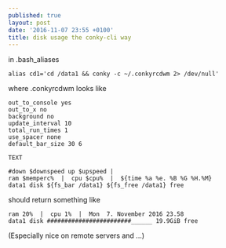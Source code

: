 ```yaml
---
published: true
layout: post
date: '2016-11-07 23:55 +0100'
title: disk usage the conky-cli way
---
```

in .bash_aliases

    alias cd1='cd /data1 && conky -c ~/.conkyrcdwm 2> /dev/null'
    
where .conkyrcdwm looks like

    out_to_console yes
    out_to_x no
    background no
    update_interval 10
    total_run_times 1
    use_spacer none
    default_bar_size 30 6
    
    TEXT
    
    #down $downspeed up $upspeed |
    ram $memperc%  |  cpu $cpu%  |  ${time %a %e. %B %G %H.%M}
    data1 disk ${fs_bar /data1} ${fs_free /data1} free
    
should return something like

    ram 20%  |  cpu 1%  |  Mon  7. November 2016 23.58
    data1 disk ########################______ 19.9GiB free
    
(Especially nice on remote servers and ...)
